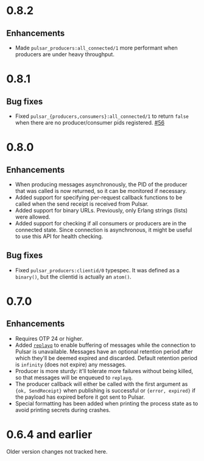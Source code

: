 # 0.8.2

## Enhancements

- Made `pulsar_producers:all_connected/1` more performant when
  producers are under heavy throughput.

# 0.8.1

## Bug fixes

- Fixed `pulsar_{producers,consumers}:all_connected/1` to return
  `false` when there are no producer/consumer pids registered.
  [#56](https://github.com/emqx/pulsar-client-erl/pull/56)

# 0.8.0

## Enhancements

- When producing messages asynchronously, the PID of the producer that
  was called is now returned, so it can be monitored if necessary.
- Added support for specifying per-request callback functions to be
  called when the send receipt is received from Pulsar.
- Added support for binary URLs.  Previously, only Erlang strings
  (lists) were allowed.
- Added support for checking if all consumers or producers are in the
  connected state.  Since connection is asynchronous, it might be
  useful to use this API for health checking.

## Bug fixes

- Fixed `pulsar_producers:clientid/0` typespec.  It was defined as a
  `binary()`, but the clientid is actually an `atom()`.

# 0.7.0

## Enhancements

- Requires OTP 24 or higher.
- Added [`replayq`](https://github.com/emqx/replayq) to enable
  buffering of messages while the connection to Pulsar is unavailable.
  Messages have an optional retention period after which they'll be
  deemed expired and discarded.  Default retention period is
  `infinity` (does not expire) any messages.
- Producer is more sturdy: it'll tolerate more failures without being
  killed, so that messages will be enqueued to `replayq`.
- The producer callback will either be called with the first argument as `{ok, SendReceipt}` when
  publishing is successful or `{error, expired}` if the payload has
  expired before it got sent to Pulsar.
- Special formatting has been added when printing the process state as
  to avoid printing secrets during crashes.

# 0.6.4 and earlier

Older version changes not tracked here.
